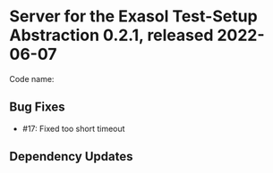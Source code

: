# Server for the Exasol Test-Setup Abstraction 0.2.1, released 2022-06-07

Code name: 

## Bug Fixes

* #17: Fixed too short timeout

## Dependency Updates
